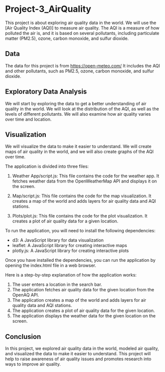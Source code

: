 # Project-3_AirQuality

This project is about exploring air quality data in the world. We will use the [Air Quality Index (AQI)] to measure air quality. The AQI is a measure of how polluted the air is, and it is based on several pollutants, including particulate matter (PM2.5), ozone, carbon monoxide, and sulfur dioxide.

## Data

The data for this project is from https://open-meteo.com/ 
It includes the AQI and other pollutants, such as PM2.5, ozone, carbon monoxide, and sulfur dioxide.

## Exploratory Data Analysis

We will start by exploring the data to get a better understanding of air quality in the world. We will look at the distribution of the AQI, as well as the levels of different pollutants. We will also examine how air quality varies over time and location.

## Visualization

We will visualize the data to make it easier to understand. We will create maps of air quality in the world, and we will also create graphs of the AQI over time.

The application is divided into three files:

1. Weather App/script.js: This file contains the code for the weather app. It fetches weather data from the OpenWeatherMap API and displays it on the screen.

2. Map/script.js: This file contains the code for the map visualization. It creates a map of the world and adds layers for air quality data and AQI stations.

3. Plots/plot.js: This file contains the code for the plot visualization. It creates a plot of air quality data for a given location.

To run the application, you will need to install the following dependencies:

* d3: A JavaScript library for data visualization
* leaflet: A JavaScript library for creating interactive maps
* plotly.js: A JavaScript library for creating interactive plots

Once you have installed the dependencies, you can run the application by opening the index.html file in a web browser.

Here is a step-by-step explanation of how the application works:

1. The user enters a location in the search bar.
2. The application fetches air quality data for the given location from the OpenAQ API.
3. The application creates a map of the world and adds layers for air quality data and AQI stations.
4. The application creates a plot of air quality data for the given location.
5. The application displays the weather data for the given location on the screen.

## Conclusion

In this project, we explored air quality data in the world, modeled air quality, and visualized the data to make it easier to understand. This project will help to raise awareness of air quality issues and promotes research into ways to improve air quality.
